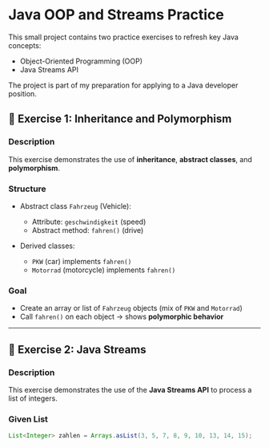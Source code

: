 # Java OOP and Streams Practice

This small project contains two practice exercises to refresh key Java concepts:
- Object-Oriented Programming (OOP)
- Java Streams API

The project is part of my preparation for applying to a Java developer position.

## 🚗 Exercise 1: Inheritance and Polymorphism

### Description

This exercise demonstrates the use of **inheritance**, **abstract classes**, and **polymorphism**.

### Structure

- Abstract class `Fahrzeug` (Vehicle):
    - Attribute: `geschwindigkeit` (speed)
    - Abstract method: `fahren()` (drive)

- Derived classes:
    - `PKW` (car) implements `fahren()`
    - `Motorrad` (motorcycle) implements `fahren()`

### Goal

- Create an array or list of `Fahrzeug` objects (mix of `PKW` and `Motorrad`)
- Call `fahren()` on each object → shows **polymorphic behavior**

---

## 🔢 Exercise 2: Java Streams

### Description

This exercise demonstrates the use of the **Java Streams API** to process a list of integers.

### Given List

```java
List<Integer> zahlen = Arrays.asList(3, 5, 7, 8, 9, 10, 13, 14, 15);

